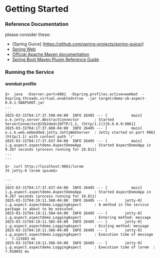 # Getting Started

### Reference Documentation
please consider these:

* [Spring Guice] (https://github.com/spring-projects/spring-guice/)
* [Spring Web](https://docs.spring.io/spring-boot/reference/web/servlet.html)
* [Official Apache Maven documentation](https://maven.apache.org/guides/index.html)
* [Spring Boot Maven Plugin Reference Guide](https://docs.spring.io/spring-boot/docs/2.3.0.RELEASE/maven-plugin/reference/html/)


### Running the Service

#### wombat profile
```
$>  java  -Dserver.port=9861  -Dspring.profiles.active=wombat  -Dspring.threads.virtual.enabled=true  -jar target/demo-sb-aspect-0.0.1-SNAPSHOT.jar
...
...
2025-03-31T04:17:37.598-04:00  INFO 26405 --- [           main] o.e.jetty.server.AbstractConnector       : Started ServerConnector@15b2dedc{HTTP/1.1, (http/1.1)}{0.0.0.0:9861}
2025-03-31T04:17:37.608-04:00  INFO 26405 --- [           main] o.s.b.web.embedded.jetty.JettyWebServer  : Jetty started on port 9861 (http/1.1) with context path '/'
2025-03-31T04:17:37.637-04:00  INFO 26405 --- [           main] i.g.aspect.aspectdemo.AspectDemoApp      : Started AspectDemoApp in 9.267 seconds (process running for 10.811)
...
...
```

```
$>  curl http://localhost:9861/lorem
35 jetty-0 lorem ipsum$>  
```

```
...
...
2025-03-31T04:17:37.637-04:00  INFO 26405 --- [           main] i.g.aspect.aspectdemo.AspectDemoApp      : Started AspectDemoApp in 9.267 seconds (process running for 10.811)
2025-03-31T04:19:11.580-04:00  INFO 26405 --- [        jetty-0] i.g.aspect.aspectdemo.LoggingAspect      : A method in the service package is about to be executed.
2025-03-31T04:19:11.584-04:00  INFO 26405 --- [        jetty-0] i.g.aspect.aspectdemo.LoggingAspect      : Entering method: message
2025-03-31T04:19:11.585-04:00  INFO 26405 --- [        jetty-0] i.g.aspect.aspectdemo.LoggingAspect      : Exiting method: message
2025-03-31T04:19:11.586-04:00  INFO 26405 --- [        jetty-0] i.g.aspect.aspectdemo.LoggingAspect      : Execution time of message  :  7.121083 ms
2025-03-31T04:19:11.586-04:00  INFO 26405 --- [        jetty-0] i.g.aspect.aspectdemo.LoggingAspect      : Execution time of lorem  :  7.910842 ms
```
